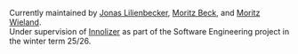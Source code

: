 Currently maintained by [Jonas Lilienbecker](https://github.com/joggerbra), [Moritz Beck](https://github.com/Birkenstab), and [Moritz Wieland](https://github.com/mowi12).\
Under supervision of [Innolizer](https://www.innolizer.de/) as part of the Software Engineering project in the winter term 25/26.
